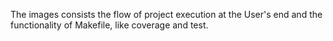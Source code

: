 The images consists the flow of project execution at the User's end and the functionality of Makefile, like coverage and test.
